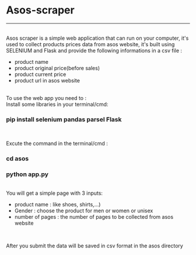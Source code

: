 # Asos-scraper

<hr>
<br>
Asos scraper is a simple web application that can run on your computer, it's used to collect products prices data from asos website, it's built using SELENIUM and Flask and provide the following informations in a csv file :

<br>
<ul>
  <li>product name</li>
  <li>product original price(before sales)</li>
  <li>product current price</li>
  <li>product url in asos website</li>
  
</ul>
<br>
To use the web app you need to :
<br>
Install some libraries in your terminal/cmd: <h3>pip install selenium pandas parsel Flask</h3>
<br>

Excute the command in the terminal/cmd : 
<h3>cd asos</h3>
<h3>python app.py</h3>

<br>
You will get a simple page with 3 inputs:
<ul>
  <li>product name : like shoes, shirts,...) </li>
  <li>Gender : choose the product for men or women or unisex </li>
  <li>number of pages : the number of pages to be collected from asos website</li>
</ul>

<br>

After you submit the data will be saved in csv format in the asos directory

